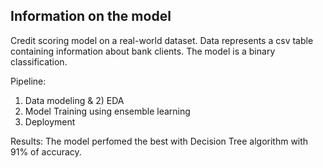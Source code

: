 ## Information on the model

Credit scoring model on a real-world dataset. Data represents a csv table containing information about bank clients. The model is a binary classification.

Pipeline:
1) Data modeling & 2) EDA
3) Model Training using ensemble learning
4) Deployment

Results:
The model perfomed the best with Decision Tree algorithm with 91% of accuracy.
